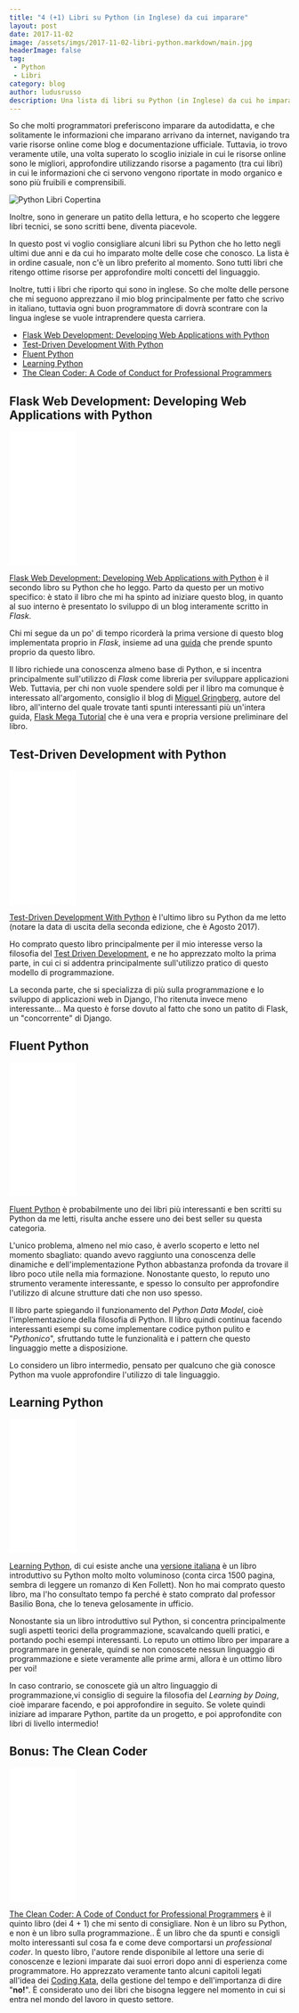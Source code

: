 ```yaml
---
title: "4 (+1) Libri su Python (in Inglese) da cui imparare"
layout: post
date: 2017-11-02
image: /assets/imgs/2017-11-02-libri-python.markdown/main.jpg
headerImage: false
tag:
 - Python
 - Libri
category: blog
author: ludusrusso
description: Una lista di libri su Python (in Inglese) da cui ho imparato a programmare
---
```


So che molti programmatori preferiscono imparare da autodidatta, e che
solitamente le informazioni che imparano arrivano da internet, navigando tra
varie risorse online come blog e documentazione ufficiale.
Tuttavia, io trovo veramente utile, una volta superato lo scoglio iniziale in
cui le risorse online
sono le migliori, approfondire utilizzando risorse a pagamento (tra cui libri) in
cui le informazioni che ci servono vengono riportate in modo organico e sono
più fruibili e comprensibili.

![Python Libri Copertina](/assets/imgs/2017-11-02-libri-python.markdown/main.jpg)

Inoltre, sono in generare un patito della lettura, e ho scoperto che leggere libri tecnici,
se sono scritti bene, diventa piacevole.

In questo post vi voglio consigliare alcuni libri su Python che ho letto negli ultimi due anni e
da cui ho imparato molte delle cose che conosco.
La lista è in ordine casuale, non c'è un libro preferito al momento.
Sono tutti libri che ritengo ottime
risorse per approfondire molti concetti del linguaggio.

Inoltre, tutti i libri che riporto qui sono in inglese. So che molte delle persone
che mi seguono apprezzano il mio blog principalmente per fatto che scrivo in italiano, tuttavia
ogni buon programmatore di dovrà scontrare con la lingua inglese se vuole intraprendere
questa carriera.

 - [Flask Web Development: Developing Web Applications with Python](http://amzn.to/2zauw1q)
 - [Test-Driven Development With Python](http://amzn.to/2zbOqJy)
 - [Fluent Python](http://amzn.to/2zfpAdv)
 - [Learning Python](http://amzn.to/2iXwfCY)
 - [The Clean Coder: A Code of Conduct for Professional Programmers](http://amzn.to/2zcn9qp)

## Flask Web Development: Developing Web Applications with Python

<iframe style="width:120px;height:240px;" marginwidth="0" marginheight="0" scrolling="no" frameborder="0" src="//rcm-eu.amazon-adsystem.com/e/cm?lt1=_blank&bc1=000000&IS2=1&bg1=FFFFFF&fc1=000000&lc1=0000FF&t=ludusrusso-21&o=29&p=8&l=as4&m=amazon&f=ifr&ref=as_ss_li_til&asins=1449372627&linkId=78204e2f826d85185dac4023e5e8269b"></iframe>

[Flask Web Development: Developing Web Applications with Python](http://amzn.to/2zauw1q)
è il secondo
libro su Python che ho leggo. Parto da questo per un motivo specifico: è stato il
libro che mi ha spinto ad iniziare questo blog, in quanto al suo interno è presentato
lo sviluppo di un blog interamente scritto in *Flask*.

Chi mi segue da un po' di tempo ricorderà la prima versione di questo blog implementata
proprio in *Flask*, insieme ad una [guida](/2016/12/27/tutorial-flask/) che prende spunto
proprio da questo libro.

Il libro richiede una conoscenza almeno base di Python, e si incentra principalmente
sull'utilizzo di *Flask* come libreria per sviluppare applicazioni Web. Tuttavia, per chi
non vuole spendere soldi per il libro ma comunque è interessato all'argomento, consiglio
il blog di [Miguel Gringberg](https://blog.miguelgrinberg.com/), autore del libro,
all'interno del quale trovate tanti spunti interessanti più un'intera guida, [Flask Mega Tutorial](https://blog.miguelgrinberg.com/post/the-flask-mega-tutorial-part-i-hello-world)
che è una vera e propria versione preliminare del libro.

## Test-Driven Development with Python

<iframe style="width:120px;height:240px;" marginwidth="0" marginheight="0" scrolling="no" frameborder="0" src="//rcm-eu.amazon-adsystem.com/e/cm?lt1=_blank&bc1=000000&IS2=1&bg1=FFFFFF&fc1=000000&lc1=0000FF&t=ludusrusso-21&o=29&p=8&l=as4&m=amazon&f=ifr&ref=as_ss_li_til&asins=1491958707&linkId=cc18d2d51e02cfac42ea5bfcd276cb35"></iframe>

[Test-Driven Development With Python](http://amzn.to/2zbOqJy) è l'ultimo libro su
Python da me letto (notare la data di uscita della seconda edizione, che è Agosto 2017).

Ho comprato questo libro principalmente per il mio interesse verso la filosofia del [Test Driven Development](/2017/10/03/tdd-intro/), e ne ho apprezzato molto la prima parte,
in cui ci si addentra principalmente sull'utilizzo pratico di questo modello di programmazione.

La seconda parte, che si specializza di più sulla programmazione e
lo sviluppo di applicazioni web in Django, l'ho ritenuta invece meno interessante... Ma questo
è forse dovuto al fatto che sono un patito di Flask, un "concorrente" di Django.

## Fluent Python

<iframe style="width:120px;height:240px;" marginwidth="0" marginheight="0" scrolling="no" frameborder="0" src="//rcm-eu.amazon-adsystem.com/e/cm?lt1=_blank&bc1=000000&IS2=1&bg1=FFFFFF&fc1=000000&lc1=0000FF&t=ludusrusso-21&o=29&p=8&l=as4&m=amazon&f=ifr&ref=as_ss_li_til&asins=1491946008&linkId=90ef440b9d7f7c1826779c634b9c83bb"></iframe>

[Fluent Python](http://amzn.to/2zfpAdv) è probabilmente uno dei libri più interessanti
e ben scritti su Python da me letti, risulta anche essere uno dei best seller
su questa categoria.

L'unico problema, almeno nel mio caso, è averlo scoperto e letto nel momento sbagliato: quando
avevo raggiunto una conoscenza delle dinamiche e dell'implementazione Python
abbastanza profonda da trovare il libro poco utile nella mia formazione. Nonostante
questo, lo reputo uno strumento veramente interessante, e spesso lo consulto per
approfondire l'utilizzo di alcune strutture dati che non uso spesso.

Il libro parte spiegando il funzionamento del *Python Data Model*, cioè l'implementazione
della filosofia di Python. Il libro quindi continua facendo interessanti esempi
su come implementare codice python pulito e "*Pythonico*", sfruttando tutte le
funzionalità e i pattern che questo linguaggio mette a disposizione.

Lo considero un libro intermedio, pensato per qualcuno che già conosce Python ma
vuole approfondire l'utilizzo di tale linguaggio.

## Learning Python

<iframe style="width:120px;height:240px;" marginwidth="0" marginheight="0" scrolling="no" frameborder="0" src="//rcm-eu.amazon-adsystem.com/e/cm?lt1=_blank&bc1=000000&IS2=1&bg1=FFFFFF&fc1=000000&lc1=0000FF&t=ludusrusso-21&o=29&p=8&l=as4&m=amazon&f=ifr&ref=as_ss_li_til&asins=1449355730&linkId=051066c07f60c2a5d4a14d6deba8164b"></iframe>

[Learning Python](http://amzn.to/2iXwfCY), di cui esiste anche una [versione italiana](http://amzn.to/2zahocJ) è un libro introduttivo su Python molto molto voluminoso (conta circa 1500 pagina, sembra di leggere un romanzo di Ken Follett).
Non ho mai comprato questo libro, ma l'ho consultato
tempo fa perché è stato comprato dal professor Basilio Bona, che lo teneva gelosamente
in ufficio.

Nonostante sia un libro introduttivo sul Python, si concentra principalmente sugli
aspetti teorici della programmazione, scavalcando quelli pratici, e portando pochi esempi
interessanti. Lo reputo un ottimo libro per imparare a programmare in generale, quindi
se non conoscete nessun linguaggio di programmazione e siete veramente alle prime armi,
allora è un ottimo libro per voi!

In caso contrario, se conoscete già un altro linguaggio di programmazione,vi consiglio
di seguire la filosofia del *Learning by Doing*, cioè imparare
facendo, e poi approfondire in seguito. Se volete quindi iniziare ad imparare Python,
partite da un progetto, e poi approfondite con libri di livello intermedio!

## Bonus: The Clean Coder

<iframe style="width:120px;height:240px;" marginwidth="0" marginheight="0" scrolling="no" frameborder="0" src="//rcm-eu.amazon-adsystem.com/e/cm?lt1=_blank&bc1=000000&IS2=1&bg1=FFFFFF&fc1=000000&lc1=0000FF&t=ludusrusso-21&o=29&p=8&l=as4&m=amazon&f=ifr&ref=as_ss_li_til&asins=0137081073&linkId=613e89eb704d545df166a47d5e7e59bb"></iframe>

[The Clean Coder: A Code of Conduct for Professional Programmers](http://amzn.to/2zcn9qp) è
il quinto libro (dei 4 + 1)
che mi sento di consigliare. Non è un libro su Python, e non è un libro sulla programmazione.. È un libro che da spunti e consigli molto interessanti sul cosa fa e come deve comportarsi
un *professional coder*. In questo libro, l'autore rende disponibile al lettore una serie
di conoscenze e lezioni imparate dai suoi errori dopo anni di esperienza come programmatore.
Ho apprezzato veramente tanto alcuni capitoli legati all'idea dei [Coding Kata](http://codekata.com/), della gestione del tempo e dell'importanza di dire "**no!**". È considerato uno dei libri che bisogna leggere nel momento in cui si entra nel mondo del lavoro in questo settore.
